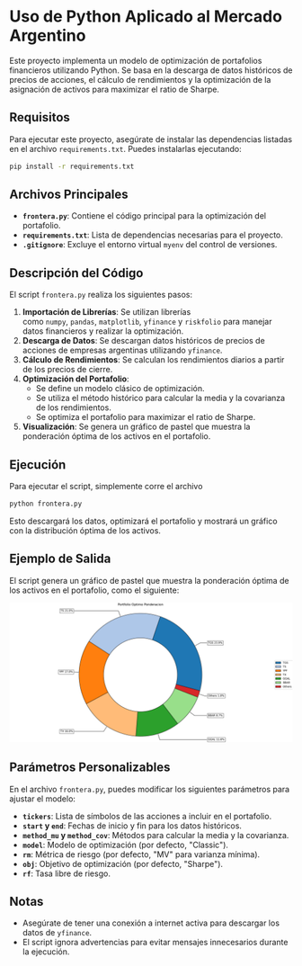 # Uso de Python Aplicado al Mercado Argentino

Este proyecto implementa un modelo de optimización de portafolios financieros utilizando Python. Se basa en la descarga de datos históricos de precios de acciones, el cálculo de rendimientos y la optimización de la asignación de activos para maximizar el ratio de Sharpe.

## Requisitos

Para ejecutar este proyecto, asegúrate de instalar las dependencias listadas en el archivo `requirements.txt`. Puedes instalarlas ejecutando:

```bash
pip install -r requirements.txt
```

## **Archivos Principales**

- **`frontera.py`**: Contiene el código principal para la optimización del portafolio.
- **`requirements.txt`**: Lista de dependencias necesarias para el proyecto.
- **`.gitignore`**: Excluye el entorno virtual `myenv` del control de versiones.

## **Descripción del Código**

El script `frontera.py` realiza los siguientes pasos:

1. **Importación de Librerías**: Se utilizan librerías como `numpy`, `pandas`, `matplotlib`, `yfinance` y `riskfolio` para manejar datos financieros y realizar la optimización.
2. **Descarga de Datos**: Se descargan datos históricos de precios de acciones de empresas argentinas utilizando `yfinance`.
3. **Cálculo de Rendimientos**: Se calculan los rendimientos diarios a partir de los precios de cierre.
4. **Optimización del Portafolio**:
    - Se define un modelo clásico de optimización.
    - Se utiliza el método histórico para calcular la media y la covarianza de los rendimientos.
    - Se optimiza el portafolio para maximizar el ratio de Sharpe.
5. **Visualización**: Se genera un gráfico de pastel que muestra la ponderación óptima de los activos en el portafolio.

## **Ejecución**

Para ejecutar el script, simplemente corre el archivo
```bash
python frontera.py
```

Esto descargará los datos, optimizará el portafolio y mostrará un gráfico con la distribución óptima de los activos.

## **Ejemplo de Salida**

El script genera un gráfico de pastel que muestra la ponderación óptima de los activos en el portafolio, como el siguiente:

![alt text](image.png)


## **Parámetros Personalizables**

En el archivo `frontera.py`, puedes modificar los siguientes parámetros para ajustar el modelo:

- **`tickers`**: Lista de símbolos de las acciones a incluir en el portafolio.
- **`start` y `end`**: Fechas de inicio y fin para los datos históricos.
- **`method_mu` y `method_cov`**: Métodos para calcular la media y la covarianza.
- **`model`**: Modelo de optimización (por defecto, "Classic").
- **`rm`**: Métrica de riesgo (por defecto, "MV" para varianza mínima).
- **`obj`**: Objetivo de optimización (por defecto, "Sharpe").
- **`rf`**: Tasa libre de riesgo.

## **Notas**

- Asegúrate de tener una conexión a internet activa para descargar los datos de `yfinance`.
- El script ignora advertencias para evitar mensajes innecesarios durante la ejecución.